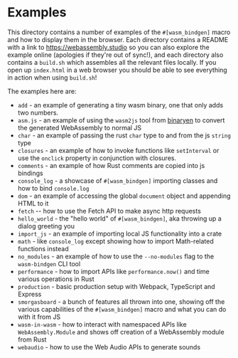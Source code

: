 # Examples

This directory contains a number of examples of the `#[wasm_bindgen]` macro and
how to display them in the browser. Each directory contains a README with a link
to https://webassembly.studio so you can also explore the example online
(apologies if they're out of sync!), and each directory also contains a
`build.sh` which assembles all the relevant files locally. If you open up
`index.html` in a web browser you should be able to see everything in action
when using `build.sh`!

The examples here are:

* `add` - an example of generating a tiny wasm binary, one that only adds two
  numbers.
* `asm.js` - an example of using the `wasm2js` tool from [binaryen] to convert
  the generated WebAssembly to normal JS
* `char` - an example of passing the rust `char` type to and from the js `string` type
* `closures` - an example of how to invoke functions like `setInterval` or use
  the `onclick` property in conjunction with closures.
* `comments` - an example of how Rust comments are copied into js bindings
* `console_log` - a showcase of `#[wasm_bindgen]` importing classes and how to
  bind `console.log`
* `dom` - an example of accessing the global `document` object and appending
  HTML to it
* `fetch` -- how to use the Fetch API to make async http requests 
* `hello_world` - the "hello world" of `#[wasm_bindgen]`, aka throwing up a
  dialog greeting you
* `import_js` - an example of importing local JS functionality into a crate
* `math` - like `console_log` except showing how to import Math-related
  functions instead
* `no_modules` - an example of how to use the `--no-modules` flag to
  the `wasm-bindgen` CLI tool
* `performance` - how to import APIs like `performance.now()` and time various
  operations in Rust
* `production` - basic production setup with Webpack, TypeScript and Express
* `smorgasboard` - a bunch of features all thrown into one, showing off the
  various capabilities of the `#[wasm_bindgen]` macro and what you can do with
  it from JS
* `wasm-in-wasm` - how to interact with namespaced APIs like
  `WebAssembly.Module` and shows off creation of a WebAssembly module from Rust
* `webaudio` - how to use the Web Audio APIs to generate sounds

[binaryen]: https://github.com/WebAssembly/binaryen
